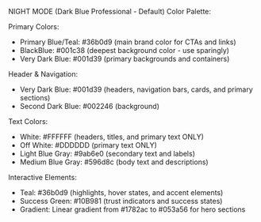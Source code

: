 NIGHT MODE (Dark Blue Professional - Default) Color Palette:

Primary Colors:
- Primary Blue/Teal: #36b0d9 (main brand color for CTAs and links)
- BlackBlue: #001c38 (deepest background color - use sparingly)
- Very Dark Blue: #001d39 (primary backgrounds and containers)

Header & Navigation:
- Very Dark Blue: #001d39 (headers, navigation bars, cards, and primary sections)
- Second Dark Blue: #002246 (background)

Text Colors:
- White: #FFFFFF (headers, titles, and primary text ONLY)
- Off White: #DDDDDD (primary text ONLY)
- Light Blue Gray: #9ab6e0 (secondary text and labels)
- Medium Blue Gray: #596d8c (body text and descriptions)

Interactive Elements:
- Teal: #36b0d9 (highlights, hover states, and accent elements)
- Success Green: #10B981 (trust indicators and success states)
- Gradient: Linear gradient from #1782ac to #053a56 for hero sections